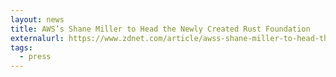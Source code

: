 ```yaml
---
layout: news
title: AWS’s Shane Miller to Head the Newly Created Rust Foundation
externalurl: https://www.zdnet.com/article/awss-shane-miller-to-head-the-newly-created-rust-foundation/
tags:
  - press
---
```

